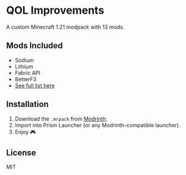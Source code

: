 # QOL Improvements

A custom Minecraft 1.21 modpack with 13 mods.

## Mods Included
- Sodium
- Lithium
- Fabric API
- BetterF3
- [See full list here](mods/)

## Installation
1. Download the `.mrpack` from [Modrinth](https://modrinth.com/project/dqhKZWmZ).
2. Import into Prism Launcher (or any Modrinth-compatible launcher).
3. Enjoy 🎮

## License
MIT
